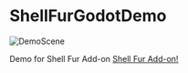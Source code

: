 # ShellFurGodotDemo

![DemoScene](https://user-images.githubusercontent.com/4955051/97077434-8b0f7800-15db-11eb-98eb-7cecf1648304.png)

Demo for Shell Fur Add-on [Shell Fur Add-on!](https://github.com/Arnklit/ShellFurGodot)
